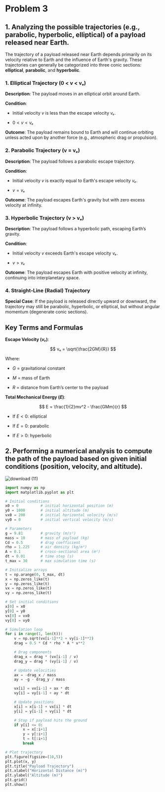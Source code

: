 # Problem 3

## 1. Analyzing the possible trajectories (e.g., parabolic, hyperbolic, elliptical) of a payload released near Earth.


The trajectory of a payload released near Earth depends primarily on its velocity relative to Earth and the influence of Earth's gravity. These trajectories can generally be categorized into three conic sections: **elliptical**, **parabolic**, and **hyperbolic**.


### 1. **Elliptical Trajectory (0 < v < vₑ)**

**Description**: The payload moves in an elliptical orbit around Earth.

**Condition**: 

- Initial velocity $v$ is less than the escape velocity $vₑ$.

- $0 < v < vₑ$

**Outcome**: The payload remains bound to Earth and will continue orbiting unless acted upon by another force (e.g., atmospheric drag or propulsion).



### 2. **Parabolic Trajectory (v = vₑ)**

**Description**: The payload follows a parabolic escape trajectory.

**Condition**: 

- Initial velocity $v$ is exactly equal to Earth's escape velocity $vₑ$.

- $v = vₑ$

**Outcome**: The payload escapes Earth's gravity but with zero excess velocity at infinity.



### 3. **Hyperbolic Trajectory (v > vₑ)**

**Description**: The payload follows a hyperbolic path, escaping Earth’s gravity.

**Condition**:

- Initial velocity $v$ exceeds Earth's escape velocity $vₑ$.

- $v > vₑ$

**Outcome**: The payload escapes Earth with positive velocity at infinity, continuing into interplanetary space.



### 4. **Straight-Line (Radial) Trajectory**

**Special Case**: If the payload is released directly upward or downward, the trajectory may still be parabolic, hyperbolic, or elliptical, but without angular momentum (degenerate conic sections).


## Key Terms and Formulas

**Escape Velocity ($vₑ$)**:

$$ vₑ = \sqrt{\frac{2GM}{R}} $$

Where:

- $G$ = gravitational constant

- $M$ = mass of Earth 

- $R$ = distance from Earth’s center to the payload  

**Total Mechanical Energy ($E$)**:

$$ E = \frac{1}{2}mv^2 - \frac{GMm}{r} $$

- If $E < 0$: elliptical 

- If $E = 0$: parabolic  

- If $E > 0$: hyperbolic


## 2. Performing a numerical analysis to compute the path of the payload based on given initial conditions (position, velocity, and altitude).


![download (11)](https://github.com/user-attachments/assets/742e0204-c92f-497a-ac06-90a2fe618627)


```python
import numpy as np
import matplotlib.pyplot as plt

# Initial conditions
x0 = 0          # initial horizontal position (m)
y0 = 1000       # initial altitude (m)
vx0 = 200       # initial horizontal velocity (m/s)
vy0 = 0         # initial vertical velocity (m/s)

# Parameters
g = 9.81        # gravity (m/s²)
mass = 10       # mass of payload (kg)
Cd = 0.5        # drag coefficient
rho = 1.225     # air density (kg/m³)
A = 0.1         # cross-sectional area (m²)
dt = 0.01       # time step (s)
t_max = 30      # max simulation time (s)

# Initialize arrays
t = np.arange(0, t_max, dt)
x = np.zeros_like(t)
y = np.zeros_like(t)
vx = np.zeros_like(t)
vy = np.zeros_like(t)

# Set initial conditions
x[0] = x0
y[0] = y0
vx[0] = vx0
vy[0] = vy0

# Simulation loop
for i in range(1, len(t)):
    v = np.sqrt(vx[i-1]**2 + vy[i-1]**2)
    drag = 0.5 * Cd * rho * A * v**2

    # Drag components
    drag_x = drag * (vx[i-1] / v)
    drag_y = drag * (vy[i-1] / v)

    # Update velocities
    ax = -drag_x / mass
    ay = -g - drag_y / mass

    vx[i] = vx[i-1] + ax * dt
    vy[i] = vy[i-1] + ay * dt

    # Update positions
    x[i] = x[i-1] + vx[i] * dt
    y[i] = y[i-1] + vy[i] * dt

    # Stop if payload hits the ground
    if y[i] <= 0:
        x = x[:i+1]
        y = y[:i+1]
        t = t[:i+1]
        break

# Plot trajectory
plt.figure(figsize=(10,5))
plt.plot(x, y)
plt.title("Payload Trajectory")
plt.xlabel("Horizontal Distance (m)")
plt.ylabel("Altitude (m)")
plt.grid()
plt.show()
```
